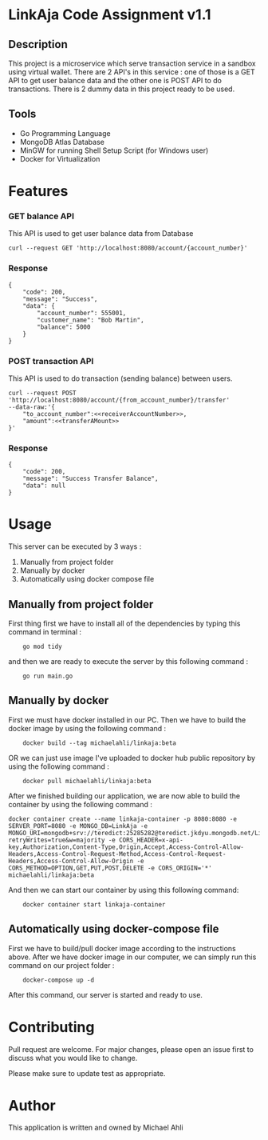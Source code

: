 # LinkAja Code Assignment v1.1


## Description
This project is a microservice which serve transaction service in a sandbox using virtual wallet. There are 2 API's in this service : one of those is a GET API to get user balance data and the other one is POST API to do transactions. There is 2 dummy data in this project ready to be used. 

## Tools
* Go Programming Language
* MongoDB Atlas Database
* MinGW for running Shell Setup Script (for Windows user)
* Docker for Virtualization

# Features
### GET balance API
This API is used to get user balance data from Database
```
curl --request GET 'http://localhost:8080/account/{account_number}'
```
### Response
```
{
    "code": 200,
    "message": "Success",
    "data": {
        "account_number": 555001,
        "customer_name": "Bob Martin",
        "balance": 5000
    }
}
```
### POST transaction API
This API is used to do transaction (sending balance) between users. 
```
curl --request POST 'http://localhost:8080/account/{from_account_number}/transfer'
--data-raw:'{
    "to_account_number":<<receiverAccountNumber>>,
    "amount":<<transferAMount>>
}'
```

### Response 
```
{
    "code": 200,
    "message": "Success Transfer Balance",
    "data": null
}
```

# Usage
This server can be executed by 3 ways :
1. Manually from project folder
2. Manually by docker
3. Automatically using docker compose file 

## Manually from project folder
First thing first we have to install all of the dependencies by typing this command in terminal :
```
    go mod tidy
```
and then we are ready to execute the server by this following command :
```
    go run main.go
```

## Manually by docker
First we must have docker installed in our PC. Then we have to build the docker image by using the following command :
```
    docker build --tag michaelahli/linkaja:beta
```
OR we can just use image I've uploaded to docker hub public repository by using the following command : 
```
    docker pull michaelahli/linkaja:beta
```
After we finished building our application, we are now able to build the container by using the following command :
```
docker container create --name linkaja-container -p 8080:8080 -e SERVER_PORT=8080 -e MONGO_DB=LinkAja -e MONGO_URI=mongodb+srv://teredict:25285282@teredict.jkdyu.mongodb.net/LinkAja?retryWrites=true&w=majority -e CORS_HEADER=x-api-key,Authorization,Content-Type,Origin,Accept,Access-Control-Allow-Headers,Access-Control-Request-Method,Access-Control-Request-Headers,Access-Control-Allow-Origin -e CORS_METHOD=OPTION,GET,PUT,POST,DELETE -e CORS_ORIGIN='*' michaelahli/linkaja:beta
```
And then we can start our container by using this following command:
```
    docker container start linkaja-container
```
## Automatically using docker-compose file
First we have to build/pull docker image according to the instructions above. After we have docker image in our computer, we can simply run this command on our project folder : 
```
    docker-compose up -d
```
After this command, our server is started and ready to use.

# Contributing
Pull request are welcome. For major changes, please open an issue first to discuss what you would like to change.

Please make sure to update test as appropriate.

# Author
This application is written and owned by Michael Ahli